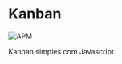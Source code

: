 # Kanban

<img alt="APM" src="https://img.shields.io/apm/l/vim-mode?color=crimson&logo=none">

 Kanban simples com Javascript 
